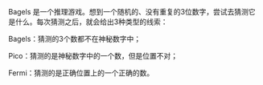 Bagels 是一个推理游戏。想到一个随机的、没有重复的3位数字，尝试去猜测它是什么。每次猜测之后，就会给出3种类型的线索：

Bagels：猜测的3个数都不在神秘数字中；

Pico：猜测的是神秘数字中的一个数，但是位置不对；

Fermi：猜测的是正确位置上的一个正确的数。

